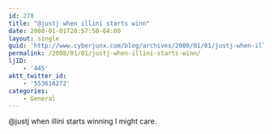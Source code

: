```yaml
---
id: 278
title: "@justj when illini starts winn"
date: 2008-01-01T20:57:58-04:00
layout: single
guid: 'http://www.cyberjunx.com/blog/archives/2008/01/01/justj-when-illini-starts-winn/'
permalink: /2008/01/01/justj-when-illini-starts-winn/
ljID:
    - '445'
aktt_twitter_id:
    - '553616272'
categories:
    - General
---
```


@justj when illini starts winning I might care.